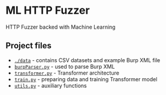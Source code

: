 # ML HTTP Fuzzer
HTTP Fuzzer backed with Machine Learning

## Project files
* [`./data`](./data) - contains CSV datasets and example Burp XML file
* [`burpParser.py`](./burpParser.py) - used to parse Burp XML
* [`transformer.py`](./transformer.py) - Transformer architecture
* [`train.py`](./train.py) - preparing data and training Transformer model
* [`utils.py`](./utils.py) - auxiliary functions